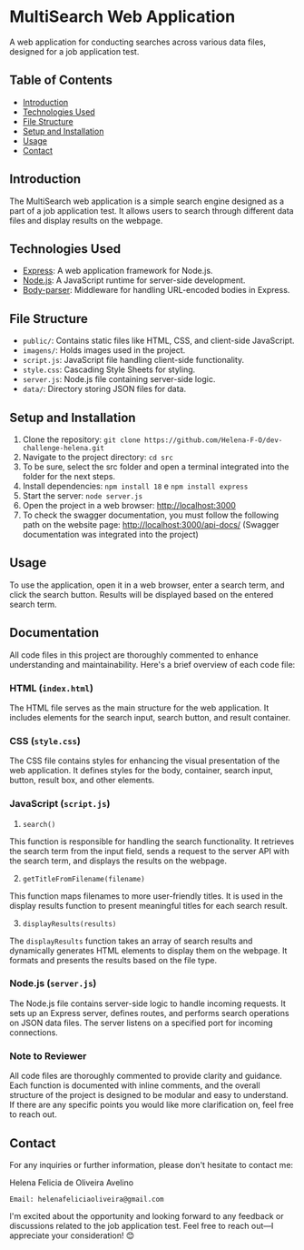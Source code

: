 # MultiSearch Web Application

A web application for conducting searches across various data files, designed for a job application test.

## Table of Contents

- [Introduction](#introduction)
- [Technologies Used](#technologies-used)
- [File Structure](#file-structure)
- [Setup and Installation](#setup-and-installation)
- [Usage](#usage)
- [Contact](#contact)

## Introduction

The MultiSearch web application is a simple search engine designed as a part of a job application test. It allows users to search through different data files and display results on the webpage.

## Technologies Used

- [Express](https://expressjs.com/): A web application framework for Node.js.
- [Node.js](https://nodejs.org/): A JavaScript runtime for server-side development.
- [Body-parser](https://www.npmjs.com/package/body-parser): Middleware for handling URL-encoded bodies in Express.

## File Structure

- `public/`: Contains static files like HTML, CSS, and client-side JavaScript.
- `imagens/`: Holds images used in the project.
- `script.js`: JavaScript file handling client-side functionality.
- `style.css`: Cascading Style Sheets for styling.
- `server.js`: Node.js file containing server-side logic.
- `data/`: Directory storing JSON files for data.

## Setup and Installation

1. Clone the repository: `git clone https://github.com/Helena-F-O/dev-challenge-helena.git`
2. Navigate to the project directory: `cd src`
3. To be sure, select the src folder and open a terminal integrated into the folder for the next steps.
4. Install dependencies: `npm install 18` e `npm install express`
5. Start the server: `node server.js`
6. Open the project in a web browser: [http://localhost:3000](http://localhost:3000)
7. To check the swagger documentation, you must follow the following path on the website page: [http://localhost:3000/api-docs/](http://localhost:3000/api-docs/) (Swagger documentation was integrated into the project)

## Usage

To use the application, open it in a web browser, enter a search term, and click the search button. Results will be displayed based on the entered search term.

## Documentation

All code files in this project are thoroughly commented to enhance understanding and maintainability. Here's a brief overview of each code file:

### HTML (`index.html`)

The HTML file serves as the main structure for the web application. It includes elements for the search input, search button, and result container.

### CSS (`style.css`)

The CSS file contains styles for enhancing the visual presentation of the web application. It defines styles for the body, container, search input, button, result box, and other elements.

### JavaScript (`script.js`)

1. `search()`

This function is responsible for handling the search functionality. It retrieves the search term from the input field, sends a request to the server API with the search term, and displays the results on the webpage.

2. `getTitleFromFilename(filename)`

This function maps filenames to more user-friendly titles. It is used in the display results function to present meaningful titles for each search result.

3. `displayResults(results)`

The `displayResults` function takes an array of search results and dynamically generates HTML elements to display them on the webpage. It formats and presents the results based on the file type.

### Node.js (`server.js`)

The Node.js file contains server-side logic to handle incoming requests. It sets up an Express server, defines routes, and performs search operations on JSON data files. The server listens on a specified port for incoming connections.

### Note to Reviewer

All code files are thoroughly commented to provide clarity and guidance. Each function is documented with inline comments, and the overall structure of the project is designed to be modular and easy to understand. If there are any specific points you would like more clarification on, feel free to reach out.

## Contact

For any inquiries or further information, please don't hesitate to contact me:

Helena Felicia de Oliveira Avelino

    Email: helenafeliciaoliveira@gmail.com

I'm excited about the opportunity and looking forward to any feedback or discussions related to the job application test. Feel free to reach out—I appreciate your consideration! 😊